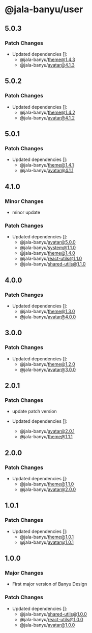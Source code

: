 # @jala-banyu/user

## 5.0.3

### Patch Changes

- Updated dependencies []:
  - @jala-banyu/theme@1.4.3
  - @jala-banyu/avatar@4.1.3

## 5.0.2

### Patch Changes

- Updated dependencies []:
  - @jala-banyu/theme@1.4.2
  - @jala-banyu/avatar@4.1.2

## 5.0.1

### Patch Changes

- Updated dependencies []:
  - @jala-banyu/theme@1.4.1
  - @jala-banyu/avatar@4.1.1

## 4.1.0

### Minor Changes

- minor update

### Patch Changes

- Updated dependencies []:
  - @jala-banyu/avatar@5.0.0
  - @jala-banyu/system@1.1.0
  - @jala-banyu/theme@1.4.0
  - @jala-banyu/react-utils@1.1.0
  - @jala-banyu/shared-utils@1.1.0

## 4.0.0

### Patch Changes

- Updated dependencies []:
  - @jala-banyu/theme@1.3.0
  - @jala-banyu/avatar@4.0.0

## 3.0.0

### Patch Changes

- Updated dependencies []:
  - @jala-banyu/theme@1.2.0
  - @jala-banyu/avatar@3.0.0

## 2.0.1

### Patch Changes

- update patch version

- Updated dependencies []:
  - @jala-banyu/avatar@2.0.1
  - @jala-banyu/theme@1.1.1

## 2.0.0

### Patch Changes

- Updated dependencies []:
  - @jala-banyu/theme@1.1.0
  - @jala-banyu/avatar@2.0.0

## 1.0.1

### Patch Changes

- Updated dependencies []:
  - @jala-banyu/theme@1.0.1
  - @jala-banyu/avatar@1.0.1

## 1.0.0

### Major Changes

- First major version of Banyu Design

### Patch Changes

- Updated dependencies []:
  - @jala-banyu/shared-utils@1.0.0
  - @jala-banyu/react-utils@1.0.0
  - @jala-banyu/avatar@1.0.0
